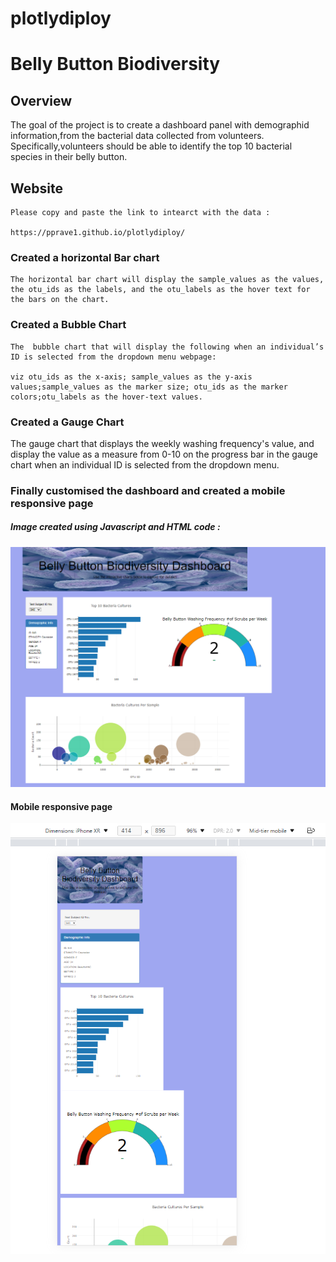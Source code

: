 # plotlydiploy
# Belly Button Biodiversity

## Overview

   The goal of the project is to create a dashboard panel with demographid information,from the bacterial data collected from volunteers. 
   Specifically,volunteers should be able to identify the top 10 bacterial species in their belly button.
   
 ## Website
    Please copy and paste the link to intearct with the data : 
    
    https://pprave1.github.io/plotlydiploy/
    
   
### Created a horizontal Bar chart
   
    The horizontal bar chart will display the sample_values as the values, the otu_ids as the labels, and the otu_labels as the hover text for the bars on the chart.
    
### Created a Bubble Chart

    The  bubble chart that will display the following when an individual’s ID is selected from the dropdown menu webpage:

    viz otu_ids as the x-axis; sample_values as the y-axis values;sample_values as the marker size; otu_ids as the marker colors;otu_labels as the hover-text values.
    
    
### Created a Gauge Chart
   
   The gauge chart that displays the weekly washing frequency's value, and display the value as a measure from 0-10 on the progress bar in the gauge chart when an individual ID 
   is selected from the dropdown menu.


### Finally customised the dashboard and created a mobile responsive page 

##### Image created  using Javascript and HTML code :

  ![Challengefinal.png](images/Challengefinal.png)
  
 #### Mobile responsive page
 
  ![Challengemobileresponsive.png](images/Challengemobileresponsive.png)
  
  
  
